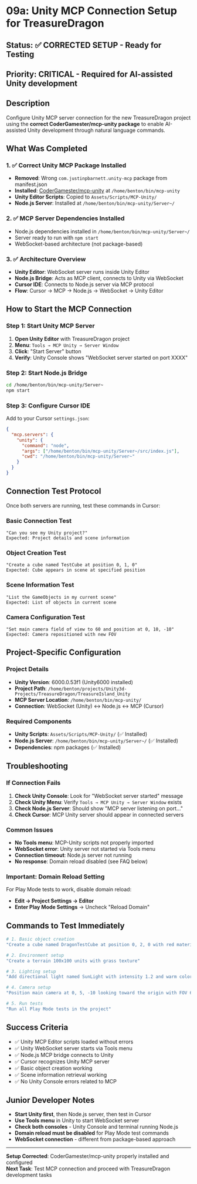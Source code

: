 # 09a: Unity MCP Connection Setup for TreasureDragon

## Status: ✅ CORRECTED SETUP - Ready for Testing

## Priority: CRITICAL - Required for AI-assisted Unity development

## Description
Configure Unity MCP server connection for the new TreasureDragon project using the **correct CoderGamester/mcp-unity package** to enable AI-assisted Unity development through natural language commands.

## What Was Completed

### 1. ✅ Correct Unity MCP Package Installed
- **Removed**: Wrong `com.justinpbarnett.unity-mcp` package from manifest.json
- **Installed**: [CoderGamester/mcp-unity](https://github.com/CoderGamester/mcp-unity) at `/home/benton/bin/mcp-unity`
- **Unity Editor Scripts**: Copied to `Assets/Scripts/MCP-Unity/`
- **Node.js Server**: Installed at `/home/benton/bin/mcp-unity/Server~/`

### 2. ✅ MCP Server Dependencies Installed  
- Node.js dependencies installed in `/home/benton/bin/mcp-unity/Server~/`
- Server ready to run with `npm start`
- WebSocket-based architecture (not package-based)

### 3. ✅ Architecture Overview
- **Unity Editor**: WebSocket server runs inside Unity Editor
- **Node.js Bridge**: Acts as MCP client, connects to Unity via WebSocket
- **Cursor IDE**: Connects to Node.js server via MCP protocol
- **Flow**: Cursor → MCP → Node.js → WebSocket → Unity Editor

## How to Start the MCP Connection

### Step 1: Start Unity MCP Server
1. **Open Unity Editor** with TreasureDragon project
2. **Menu**: `Tools → MCP Unity → Server Window`
3. **Click**: "Start Server" button
4. **Verify**: Unity Console shows "WebSocket server started on port XXXX"

### Step 2: Start Node.js Bridge
```bash
cd /home/benton/bin/mcp-unity/Server~
npm start
```

### Step 3: Configure Cursor IDE
Add to your Cursor `settings.json`:
```json
{
  "mcp.servers": {
    "unity": {
      "command": "node",
      "args": ["/home/benton/bin/mcp-unity/Server~/src/index.js"],
      "cwd": "/home/benton/bin/mcp-unity/Server~"
    }
  }
}
```

## Connection Test Protocol

Once both servers are running, test these commands in Cursor:

### Basic Connection Test
```
"Can you see my Unity project?"
Expected: Project details and scene information
```

### Object Creation Test
```
"Create a cube named TestCube at position 0, 1, 0"
Expected: Cube appears in scene at specified position
```

### Scene Information Test  
```
"List the GameObjects in my current scene"
Expected: List of objects in current scene
```

### Camera Configuration Test
```
"Set main camera field of view to 60 and position at 0, 10, -10"
Expected: Camera repositioned with new FOV
```

## Project-Specific Configuration

### Project Details
- **Unity Version**: 6000.0.53f1 (Unity6000 installed)
- **Project Path**: `/home/benton/projects/Unity3d-Projects/TreasureDragon/TreasureIsland_Unity`
- **MCP Server Location**: `/home/benton/bin/mcp-unity/`
- **Connection**: WebSocket (Unity) ↔ Node.js ↔ MCP (Cursor)

### Required Components
- **Unity Scripts**: `Assets/Scripts/MCP-Unity/` (✅ Installed)
- **Node.js Server**: `/home/benton/bin/mcp-unity/Server~/` (✅ Installed) 
- **Dependencies**: npm packages (✅ Installed)

## Troubleshooting

### If Connection Fails
1. **Check Unity Console**: Look for "WebSocket server started" message
2. **Check Unity Menu**: Verify `Tools → MCP Unity → Server Window` exists
3. **Check Node.js Server**: Should show "MCP server listening on port..."
4. **Check Cursor**: MCP Unity server should appear in connected servers

### Common Issues
- **No Tools menu**: MCP-Unity scripts not properly imported
- **WebSocket error**: Unity server not started via Tools menu
- **Connection timeout**: Node.js server not running
- **No response**: Domain reload disabled (see FAQ below)

### Important: Domain Reload Setting
For Play Mode tests to work, disable domain reload:
- **Edit → Project Settings → Editor**
- **Enter Play Mode Settings** → Uncheck "Reload Domain"

## Commands to Test Immediately

```bash
# 1. Basic object creation
"Create a cube named DragonTestCube at position 0, 2, 0 with red material"

# 2. Environment setup  
"Create a terrain 100x100 units with grass texture"

# 3. Lighting setup
"Add directional light named SunLight with intensity 1.2 and warm color"

# 4. Camera setup
"Position main camera at 0, 5, -10 looking toward the origin with FOV 65"

# 5. Run tests
"Run all Play Mode tests in the project"
```

## Success Criteria
- ✅ Unity MCP Editor scripts loaded without errors
- ✅ Unity WebSocket server starts via Tools menu  
- ✅ Node.js MCP bridge connects to Unity
- ✅ Cursor recognizes Unity MCP server
- ✅ Basic object creation working
- ✅ Scene information retrieval working
- ✅ No Unity Console errors related to MCP

## Junior Developer Notes
- **Start Unity first**, then Node.js server, then test in Cursor
- **Use Tools menu** in Unity to start WebSocket server
- **Check both consoles** - Unity Console and terminal running Node.js
- **Domain reload must be disabled** for Play Mode test commands
- **WebSocket connection** - different from package-based approach

---

**Setup Corrected**: CoderGamester/mcp-unity properly installed and configured  
**Next Task**: Test MCP connection and proceed with TreasureDragon development tasks 